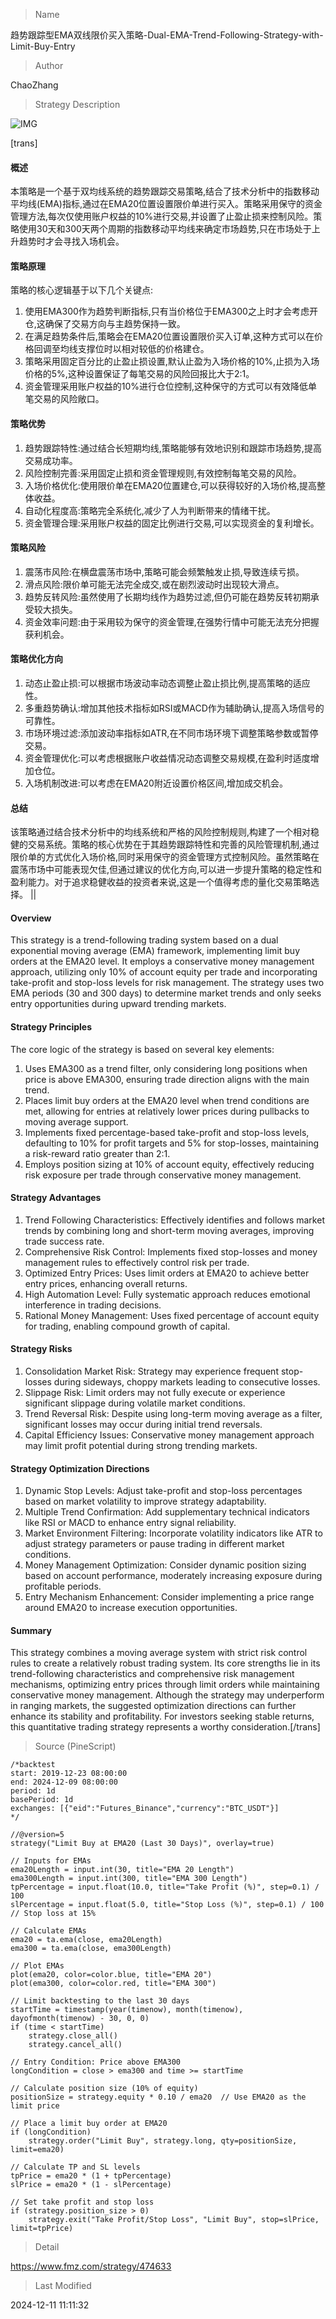 
> Name

趋势跟踪型EMA双线限价买入策略-Dual-EMA-Trend-Following-Strategy-with-Limit-Buy-Entry

> Author

ChaoZhang

> Strategy Description

![IMG](https://www.fmz.com/upload/asset/124509167bb4ccdd5ac.png)

[trans]
#### 概述
本策略是一个基于双均线系统的趋势跟踪交易策略,结合了技术分析中的指数移动平均线(EMA)指标,通过在EMA20位置设置限价单进行买入。策略采用保守的资金管理方法,每次仅使用账户权益的10%进行交易,并设置了止盈止损来控制风险。策略使用30天和300天两个周期的指数移动平均线来确定市场趋势,只在市场处于上升趋势时才会寻找入场机会。

#### 策略原理
策略的核心逻辑基于以下几个关键点:
1. 使用EMA300作为趋势判断指标,只有当价格位于EMA300之上时才会考虑开仓,这确保了交易方向与主趋势保持一致。
2. 在满足趋势条件后,策略会在EMA20位置设置限价买入订单,这种方式可以在价格回调至均线支撑位时以相对较低的价格建仓。
3. 策略采用固定百分比的止盈止损设置,默认止盈为入场价格的10%,止损为入场价格的5%,这种设置保证了每笔交易的风险回报比大于2:1。
4. 资金管理采用账户权益的10%进行仓位控制,这种保守的方式可以有效降低单笔交易的风险敞口。

#### 策略优势
1. 趋势跟踪特性:通过结合长短期均线,策略能够有效地识别和跟踪市场趋势,提高交易成功率。
2. 风险控制完善:采用固定止损和资金管理规则,有效控制每笔交易的风险。
3. 入场价格优化:使用限价单在EMA20位置建仓,可以获得较好的入场价格,提高整体收益。
4. 自动化程度高:策略完全系统化,减少了人为判断带来的情绪干扰。
5. 资金管理合理:采用账户权益的固定比例进行交易,可以实现资金的复利增长。

#### 策略风险
1. 震荡市风险:在横盘震荡市场中,策略可能会频繁触发止损,导致连续亏损。
2. 滑点风险:限价单可能无法完全成交,或在剧烈波动时出现较大滑点。
3. 趋势反转风险:虽然使用了长期均线作为趋势过滤,但仍可能在趋势反转初期承受较大损失。
4. 资金效率问题:由于采用较为保守的资金管理,在强势行情中可能无法充分把握获利机会。

#### 策略优化方向
1. 动态止盈止损:可以根据市场波动率动态调整止盈止损比例,提高策略的适应性。
2. 多重趋势确认:增加其他技术指标如RSI或MACD作为辅助确认,提高入场信号的可靠性。
3. 市场环境过滤:添加波动率指标如ATR,在不同市场环境下调整策略参数或暂停交易。
4. 资金管理优化:可以考虑根据账户收益情况动态调整交易规模,在盈利时适度增加仓位。
5. 入场机制改进:可以考虑在EMA20附近设置价格区间,增加成交机会。

#### 总结
该策略通过结合技术分析中的均线系统和严格的风险控制规则,构建了一个相对稳健的交易系统。策略的核心优势在于其趋势跟踪特性和完善的风险管理机制,通过限价单的方式优化入场价格,同时采用保守的资金管理方式控制风险。虽然策略在震荡市场中可能表现欠佳,但通过建议的优化方向,可以进一步提升策略的稳定性和盈利能力。对于追求稳健收益的投资者来说,这是一个值得考虑的量化交易策略选择。 || 

#### Overview
This strategy is a trend-following trading system based on a dual exponential moving average (EMA) framework, implementing limit buy orders at the EMA20 level. It employs a conservative money management approach, utilizing only 10% of account equity per trade and incorporating take-profit and stop-loss levels for risk management. The strategy uses two EMA periods (30 and 300 days) to determine market trends and only seeks entry opportunities during upward trending markets.

#### Strategy Principles
The core logic of the strategy is based on several key elements:
1. Uses EMA300 as a trend filter, only considering long positions when price is above EMA300, ensuring trade direction aligns with the main trend.
2. Places limit buy orders at the EMA20 level when trend conditions are met, allowing for entries at relatively lower prices during pullbacks to moving average support.
3. Implements fixed percentage-based take-profit and stop-loss levels, defaulting to 10% for profit targets and 5% for stop-losses, maintaining a risk-reward ratio greater than 2:1.
4. Employs position sizing at 10% of account equity, effectively reducing risk exposure per trade through conservative money management.

#### Strategy Advantages
1. Trend Following Characteristics: Effectively identifies and follows market trends by combining long and short-term moving averages, improving trade success rate.
2. Comprehensive Risk Control: Implements fixed stop-losses and money management rules to effectively control risk per trade.
3. Optimized Entry Prices: Uses limit orders at EMA20 to achieve better entry prices, enhancing overall returns.
4. High Automation Level: Fully systematic approach reduces emotional interference in trading decisions.
5. Rational Money Management: Uses fixed percentage of account equity for trading, enabling compound growth of capital.

#### Strategy Risks
1. Consolidation Market Risk: Strategy may experience frequent stop-losses during sideways, choppy markets leading to consecutive losses.
2. Slippage Risk: Limit orders may not fully execute or experience significant slippage during volatile market conditions.
3. Trend Reversal Risk: Despite using long-term moving average as a filter, significant losses may occur during initial trend reversals.
4. Capital Efficiency Issues: Conservative money management approach may limit profit potential during strong trending markets.

#### Strategy Optimization Directions
1. Dynamic Stop Levels: Adjust take-profit and stop-loss percentages based on market volatility to improve strategy adaptability.
2. Multiple Trend Confirmation: Add supplementary technical indicators like RSI or MACD to enhance entry signal reliability.
3. Market Environment Filtering: Incorporate volatility indicators like ATR to adjust strategy parameters or pause trading in different market conditions.
4. Money Management Optimization: Consider dynamic position sizing based on account performance, moderately increasing exposure during profitable periods.
5. Entry Mechanism Enhancement: Consider implementing a price range around EMA20 to increase execution opportunities.

#### Summary
This strategy combines a moving average system with strict risk control rules to create a relatively robust trading system. Its core strengths lie in its trend-following characteristics and comprehensive risk management mechanisms, optimizing entry prices through limit orders while maintaining conservative money management. Although the strategy may underperform in ranging markets, the suggested optimization directions can further enhance its stability and profitability. For investors seeking stable returns, this quantitative trading strategy represents a worthy consideration.[/trans]



> Source (PineScript)

``` pinescript
/*backtest
start: 2019-12-23 08:00:00
end: 2024-12-09 08:00:00
period: 1d
basePeriod: 1d
exchanges: [{"eid":"Futures_Binance","currency":"BTC_USDT"}]
*/

//@version=5
strategy("Limit Buy at EMA20 (Last 30 Days)", overlay=true)

// Inputs for EMAs
ema20Length = input.int(30, title="EMA 20 Length")
ema300Length = input.int(300, title="EMA 300 Length")
tpPercentage = input.float(10.0, title="Take Profit (%)", step=0.1) / 100
slPercentage = input.float(5.0, title="Stop Loss (%)", step=0.1) / 100  // Stop loss at 15%

// Calculate EMAs
ema20 = ta.ema(close, ema20Length)
ema300 = ta.ema(close, ema300Length)

// Plot EMAs
plot(ema20, color=color.blue, title="EMA 20")
plot(ema300, color=color.red, title="EMA 300")

// Limit backtesting to the last 30 days
startTime = timestamp(year(timenow), month(timenow), dayofmonth(timenow) - 30, 0, 0)
if (time < startTime)
    strategy.close_all()
    strategy.cancel_all()

// Entry Condition: Price above EMA300
longCondition = close > ema300 and time >= startTime

// Calculate position size (10% of equity)
positionSize = strategy.equity * 0.10 / ema20  // Use EMA20 as the limit price

// Place a limit buy order at EMA20
if (longCondition)
    strategy.order("Limit Buy", strategy.long, qty=positionSize, limit=ema20)

// Calculate TP and SL levels
tpPrice = ema20 * (1 + tpPercentage)
slPrice = ema20 * (1 - slPercentage)

// Set take profit and stop loss
if (strategy.position_size > 0)
    strategy.exit("Take Profit/Stop Loss", "Limit Buy", stop=slPrice, limit=tpPrice)

```

> Detail

https://www.fmz.com/strategy/474633

> Last Modified

2024-12-11 11:11:32
